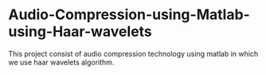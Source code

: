 # Audio-Compression-using-Matlab-using-Haar-wavelets
This project consist of audio compression technology using matlab in which we use haar wavelets algorithm.
